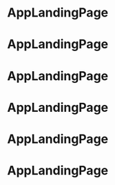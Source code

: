 # AppLandingPage
# AppLandingPage
# AppLandingPage
# AppLandingPage
# AppLandingPage
# AppLandingPage
